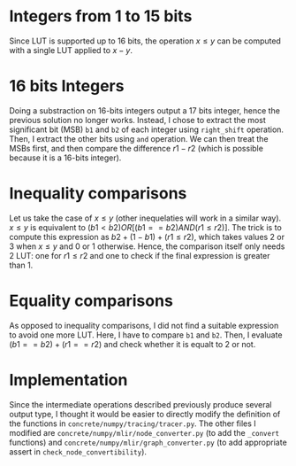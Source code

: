 # Integers from 1 to 15 bits
Since LUT is supported up to 16 bits, the operation $x \leq y$ can be computed with a single
LUT applied to $x-y$.

# 16 bits Integers
Doing a substraction on 16-bits integers output a 17 bits integer, hence the previous solution no longer works. Instead, I chose to extract the most significant bit (MSB) `b1` and `b2` of each integer using `right_shift` operation. Then, I extract the other bits using `and` operation. 
We can then treat the MSBs first, and then compare the difference $r1 - r2$ (which is possible because it is a 16-bits integer).

# Inequality comparisons
Let us take the case of $x \leq y$ (other inequelaties will work in a similar way).
$x \leq y$ is equivalent to $(b1 < b2) OR [(b1==b2) AND (r1 \leq r2)]$. The trick is to compute this expression as $b2 + (1-b1) + (r1 \leq r2)$, which takes values 2 or 3 when $x \leq y$ and 0 or 1 otherwise. Hence, the comparison itself only needs 2 LUT: one for $r1 \leq r2$ and one to check if the final expression is greater than 1.

# Equality comparisons
As opposed to inequality comparisons, I did not find a suitable expression to avoid one more LUT. Here, I have to compare `b1` and `b2`. Then, I evaluate $(b1==b2) + (r1==r2)$ and check whether it is equalt to 2 or not.

# Implementation
Since the intermediate operations described previously produce several output type, I thought it would be easier to directly modify the definition of the functions in `concrete/numpy/tracing/tracer.py`. The other files I modified are `concrete/numpy/mlir/node_converter.py` (to add the `_convert` functions) and `concrete/numpy/mlir/graph_converter.py` (to add appropriate assert in `check_node_convertibility`).